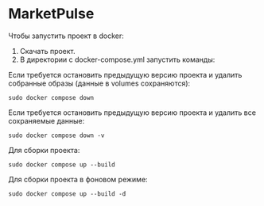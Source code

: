 # MarketPulse

Чтобы запустить проект в docker:

1. Скачать проект.
2. В директории с docker-compose.yml запустить команды:

Если требуется остановить предыдущую версию проекта и удалить собранные образы (данные в volumes сохраняются):
```
sudo docker compose down
```

Если требуется остановить предыдущую версию проекта и удалить все сохраняемые данные:
```
sudo docker compose down -v
```

Для сборки проекта:
```
sudo docker compose up --build
```

Для сборки проекта в фоновом режиме:
```
sudo docker compose up --build -d
```